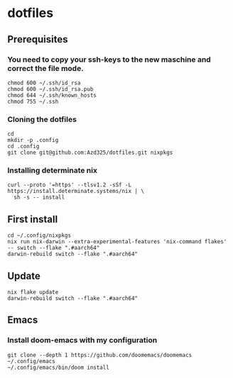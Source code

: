 # dotfiles

## Prerequisites

### You need to copy your ssh-keys to the new maschine and correct the file mode.

``` shell
chmod 600 ~/.ssh/id_rsa
chmod 600 ~/.ssh/id_rsa.pub
chmod 644 ~/.ssh/known_hosts
chmod 755 ~/.ssh
```

### Cloning the dotfiles

``` shell
cd
mkdir -p .config
cd .config
git clone git@github.com:Azd325/dotfiles.git nixpkgs
```

### Installing determinate nix

``` shell
curl --proto '=https' --tlsv1.2 -sSf -L https://install.determinate.systems/nix | \
  sh -s -- install
```

## First install

``` shell
cd ~/.config/nixpkgs
nix run nix-darwin --extra-experimental-features 'nix-command flakes' -- switch --flake ".#aarch64"
darwin-rebuild switch --flake ".#aarch64"
```

## Update

``` shell
nix flake update
darwin-rebuild switch --flake ".#aarch64"
```

## Emacs

### Install doom-emacs with my configuration

``` shell
git clone --depth 1 https://github.com/doomemacs/doomemacs ~/.config/emacs
~/.config/emacs/bin/doom install
```
